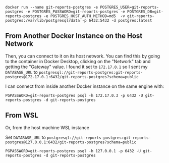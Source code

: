 ```
docker run --name git-reports-postgres -e POSTGRES_USER=git-reports-postgres -e POSTGRES_PASSWORD=git-reports-postgres -e POSTGRES_DB=git-reports-postgres -e POSTGRES_HOST_AUTH_METHOD=md5  -v git-reports-postgres:/var/lib/postgresql/data -p 6432:5432 -d postgres:latest
```



## From Another Docker Instance on the Host Network

Then, you can connect to it on its host network. You can find this by going to the container in Docker Desktop, clicking on the "Network" tab and getting the "Gateway" value. I found it set to `172.17.0.1` so I sent my `DATABASE_URL` to `postgresql://git-reports-postgres:git-reports-postgres@172.17.0.1:6432/git-reports-postgres?schema=public`

I can connect from inside another Docker instance on the same engine with:

```
PGPASSWORD=git-reports-postgres psql -h 172.17.0.3 -p 6432 -U git-reports-postgres -d git-reports-postgres
```

## From WSL

Or, from the host machine WSL instance

Set `DATABASE_URL` to `postgresql://git-reports-postgres:git-reports-postgres@127.0.0.1:6432/git-reports-postgres?schema=public`

```
PGPASSWORD=git-reports-postgres psql -h 127.0.0.1 -p 6432 -U git-reports-postgres -d git-reports-postgres
```